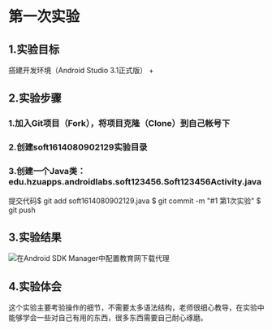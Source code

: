 
# 第一次实验
## 1.实验目标
搭建开发环境（Android Studio 3.1正式版）
+
## 2.实验步骤
### 1.加入Git项目（Fork），将项目克隆（Clone）到自己帐号下
### 2.创建soft1614080902129实验目录
### 3.创建一个Java类：edu.hzuapps.androidlabs.soft123456.Soft123456Activity.java
提交代码$ git add soft1614080902129.java
$ git commit -m "#1 第1次实验" 
$ git push
## 3.实验结果
![在Android SDK Manager中配置教育网下载代理](https://github.com/bujingyu/android-labs-2018/blob/master/soft1614080902129/123.PNG "配置教育网下载代理")

## 4.实验体会
这个实验主要考验操作的细节，不需要太多语法结构，老师很细心教导，在实验中能够学会一些对自己有用的东西，很多东西需要自己耐心琢磨。
